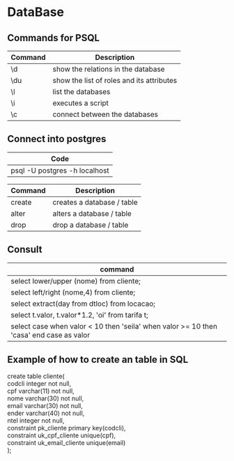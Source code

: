 # DataBase

## Commands for PSQL
| Command | Description |
--- | ---|
| \d | show the relations in the database |
| \du | show the list of roles and its attributes |
| \l | list the databases |
| \i | executes a script |
| \c | connect between the databases |

## Connect into postgres
| Code |
--- |
| psql -U postgres -h localhost|

| Command | Description |
--- | ---|
|create| creates a database / table | <br>
|alter| alters a database / table | <br>
|drop| drop a database / table | <br>

## Consult
| command |
--- |
|select lower/upper (nome) from cliente; |
|select left/right (nome,4) from cliente; |
|select extract(day from dtloc) from locacao; |
|select t.valor, t.valor*1.2, 'oi' from tarifa t; |
|select case when valor < 10 then 'seila' when valor >= 10 then 'casa' end case as valor|

## Example of how to create an table in SQL
create table cliente( <br>
 codcli integer not null, <br>
 cpf varchar(11) not null, <br>
 nome varchar(30) not null, <br>
 email varchar(30) not null, <br>
 ender varchar(40) not null, <br>
 ntel integer not null, <br>
 constraint pk_cliente primary key(codcli), <br>
 constraint uk_cpf_cliente unique(cpf), <br>
 constraint uk_email_cliente unique(email) <br>
); <br>


